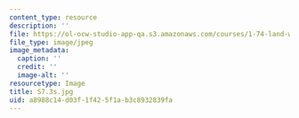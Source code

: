 ```yaml
---
content_type: resource
description: ''
file: https://ol-ocw-studio-app-qa.s3.amazonaws.com/courses/1-74-land-water-food-and-climate-fall-2020/a8988c14d03f1f425f1ab3c8932839fa_S7.3s.jpg
file_type: image/jpeg
image_metadata:
  caption: ''
  credit: ''
  image-alt: ''
resourcetype: Image
title: S7.3s.jpg
uid: a8988c14-d03f-1f42-5f1a-b3c8932839fa
---
```

